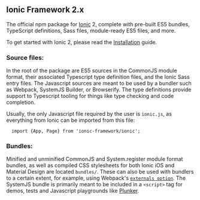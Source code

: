 ## Ionic Framework 2.x

The official npm package for [Ionic](http://ionicframework.com/) 2, complete with pre-built ES5 bundles, TypeScript definitions, Sass files, module-ready ES5 files, and more.

To get started with Ionic 2, please read the [Installation](http://ionicframework.com/docs/v2/getting-started/installation/) guide.

### Source files:

In the root of the package are ES5 sources in the CommonJS module format, their associated Typescript type definition files, and the Ionic Sass entry files. The Javascript sources are meant to be used by a bundler such as Webpack, SystemJS Builder, or Browserify. The type definitions provide support to Typescript tooling for things like type checking and code completion.

Usually, the only Javascript file required by the user is `ionic.js`, as everything from Ionic can be imported from this file:

```
  import {App, Page} from 'ionic-framework/ionic';
```

### Bundles:

Minified and unminified CommonJS and System.register module format bundles, as well as compiled CSS stylesheets for both Ionic iOS and Material Design are located `bundles/`. These can also be used with bundlers to a certain extent, for example, using Webpack's [`externals option`](https://webpack.github.io/docs/configuration.html#externals).  The SystemJS bundle is  primarily meant to be included in a `<script>` tag for demos, tests and Javascript playgrounds like [Plunker](http://plnkr.co/).

